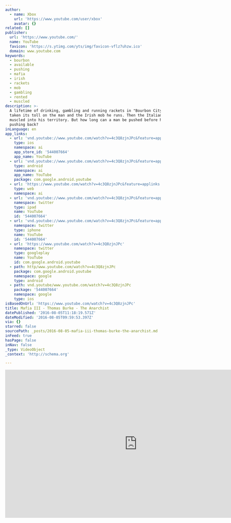 ```yaml
---
author:
  - name: Xbox
    url: 'https://www.youtube.com/user/xbox'
    avatar: {}
related: []
publisher:
  url: 'https://www.youtube.com/'
  name: YouTube
  favicon: 'https://s.ytimg.com/yts/img/favicon-vflz7uhzw.ico'
  domain: www.youtube.com
keywords:
  - bourbon
  - available
  - pushing
  - mafia
  - irish
  - rackets
  - mob
  - gambling
  - rented
  - muscled
description: >-
  A lifetime of drinking, gambling and running rackets in "Bourbon City" has
  taken its toll on the man and the Irish mob he runs. Then the Italian Mafia
  muscled into his territory. But how long can a man be pushed before he starts
  pushing back?
inLanguage: en
app_links:
  - url: 'vnd.youtube://www.youtube.com/watch?v=4c3Q8zjnJPc&feature=applinks'
    type: ios
    namespace: ai
    app_store_id: '544007664'
    app_name: YouTube
  - url: 'vnd.youtube://www.youtube.com/watch?v=4c3Q8zjnJPc&feature=applinks'
    type: android
    namespace: ai
    app_name: YouTube
    package: com.google.android.youtube
  - url: 'https://www.youtube.com/watch?v=4c3Q8zjnJPc&feature=applinks'
    type: web
    namespace: ai
  - url: 'vnd.youtube://www.youtube.com/watch?v=4c3Q8zjnJPc&feature=applinks'
    namespace: twitter
    type: ipad
    name: YouTube
    id: '544007664'
  - url: 'vnd.youtube://www.youtube.com/watch?v=4c3Q8zjnJPc&feature=applinks'
    namespace: twitter
    type: iphone
    name: YouTube
    id: '544007664'
  - url: 'https://www.youtube.com/watch?v=4c3Q8zjnJPc'
    namespace: twitter
    type: googleplay
    name: YouTube
    id: com.google.android.youtube
  - path: http/www.youtube.com/watch?v=4c3Q8zjnJPc
    package: com.google.android.youtube
    namespace: google
    type: android
  - path: vnd.youtube/www.youtube.com/watch?v=4c3Q8zjnJPc
    package: '544007664'
    namespace: google
    type: ios
isBasedOnUrl: 'https://www.youtube.com/watch?v=4c3Q8zjnJPc'
title: Mafia III - Thomas Burke - The Anarchist
datePublished: '2016-08-05T11:18:19.571Z'
dateModified: '2016-08-05T09:59:53.397Z'
via: {}
starred: false
sourcePath: _posts/2016-08-05-mafia-iii-thomas-burke-the-anarchist.md
inFeed: true
hasPage: false
inNav: false
_type: VideoObject
_context: 'http://schema.org'

---
```

<iframe src="https://cdn.embedly.com/widgets/media.html?src=https%3A%2F%2Fwww.youtube.com%2Fembed%2F4c3Q8zjnJPc%3Ffeature%3Doembed&amp;url=http%3A%2F%2Fwww.youtube.com%2Fwatch%3Fv%3D4c3Q8zjnJPc&amp;image=https%3A%2F%2Fi.ytimg.com%2Fvi%2F4c3Q8zjnJPc%2Fhqdefault.jpg&amp;key=b7d04c9b404c499eba89ee7072e1c4f7&amp;type=text%2Fhtml&amp;schema=youtube" width="854" height="480" scrolling="no" frameborder="0" allowfullscreen="" style=""></iframe>